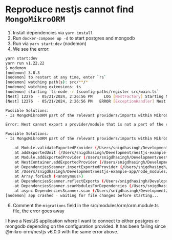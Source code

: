 # Reproduce nestjs cannot find `MongoMikroORM` 

1. Install dependencies via `yarn install` 
2. Run `docker-compose up -d` to start postgres and mongodb
3. Run via `yarn start:dev` (nodemon)
4. We see the error: 

```bash
yarn start:dev
yarn run v1.22.22
$ nodemon
[nodemon] 3.0.3
[nodemon] to restart at any time, enter `rs`
[nodemon] watching path(s): src/**/*
[nodemon] watching extensions: ts
[nodemon] starting `ts-node -r tsconfig-paths/register src/main.ts`
[Nest] 12276  - 05/21/2024, 2:26:56 PM     LOG [NestFactory] Starting Nest application...
[Nest] 12276  - 05/21/2024, 2:26:56 PM   ERROR [ExceptionHandler] Nest cannot export a provider/module that is not a part of the currently processed module (MikroOrmCoreModule). Please verify whether the exported MongoMikroORM is available in this particular context.

Possible Solutions:
- Is MongoMikroORM part of the relevant providers/imports within MikroOrmCoreModule?

Error: Nest cannot export a provider/module that is not a part of the currently processed module (MikroOrmCoreModule). Please verify whether the exported MongoMikroORM is available in this particular context.

Possible Solutions:
- Is MongoMikroORM part of the relevant providers/imports within MikroOrmCoreModule?

    at Module.validateExportedProvider (/Users/snigdhasingh/Development/nestjs-example-app/node_modules/@nestjs/core/injector/module.js:308:19)
    at addExportedUnit (/Users/snigdhasingh/Development/nestjs-example-app/node_modules/@nestjs/core/injector/module.js:276:67)
    at Module.addExportedProvider (/Users/snigdhasingh/Development/nestjs-example-app/node_modules/@nestjs/core/injector/module.js:287:9)
    at NestContainer.addExportedProvider (/Users/snigdhasingh/Development/nestjs-example-app/node_modules/@nestjs/core/injector/container.js:168:19)
    at DependenciesScanner.insertExportedProvider (/Users/snigdhasingh/Development/nestjs-example-app/node_modules/@nestjs/core/scanner.js:291:24)
    at /Users/snigdhasingh/Development/nestjs-example-app/node_modules/@nestjs/core/scanner.js:148:50
    at Array.forEach (<anonymous>)
    at DependenciesScanner.reflectExports (/Users/snigdhasingh/Development/nestjs-example-app/node_modules/@nestjs/core/scanner.js:148:17)
    at DependenciesScanner.scanModulesForDependencies (/Users/snigdhasingh/Development/nestjs-example-app/node_modules/@nestjs/core/scanner.js:101:18)
    at async DependenciesScanner.scan (/Users/snigdhasingh/Development/nestjs-example-app/node_modules/@nestjs/core/scanner.js:31:9)
[nodemon] app crashed - waiting for file changes before starting...

```

6. Comment the `migrations` field in the src/modules/orm/orm.module.ts file, the error goes away

I have a NestJS application where I want to connect to either postgres or mongodb depending on the configuration provided. It has been failing since @mikro-orm/nestjs v6.0.0 with the same error above. 
